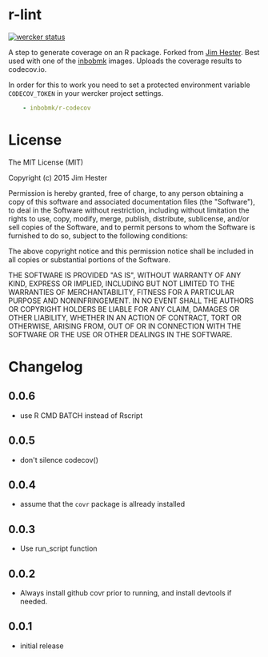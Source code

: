 # r-lint
[![wercker status](https://app.wercker.com/status/a15133b876c59eb95934428ba9e0318c/m "wercker status")](https://app.wercker.com/project/bykey/a15133b876c59eb95934428ba9e0318c)

A step to generate coverage on an R package.  Forked from [Jim Hester](https://github.com/jimhester/wercker-step-r-coverage).  Best used with one of the
[inbobmk](https://hub.docker.com/u/inbobmk/) images.  Uploads the
coverage results to codecov.io.

In order for this to work you need to set a protected environment variable
`CODECOV_TOKEN` in your wercker project settings.

```yaml
    - inbobmk/r-codecov
```

# License

The MIT License (MIT)

Copyright (c) 2015 Jim Hester

Permission is hereby granted, free of charge, to any person obtaining a copy of
this software and associated documentation files (the "Software"), to deal in
the Software without restriction, including without limitation the rights to
use, copy, modify, merge, publish, distribute, sublicense, and/or sell copies of
the Software, and to permit persons to whom the Software is furnished to do so,
subject to the following conditions:

The above copyright notice and this permission notice shall be included in all
copies or substantial portions of the Software.

THE SOFTWARE IS PROVIDED "AS IS", WITHOUT WARRANTY OF ANY KIND, EXPRESS OR
IMPLIED, INCLUDING BUT NOT LIMITED TO THE WARRANTIES OF MERCHANTABILITY, FITNESS
FOR A PARTICULAR PURPOSE AND NONINFRINGEMENT. IN NO EVENT SHALL THE AUTHORS OR
COPYRIGHT HOLDERS BE LIABLE FOR ANY CLAIM, DAMAGES OR OTHER LIABILITY, WHETHER
IN AN ACTION OF CONTRACT, TORT OR OTHERWISE, ARISING FROM, OUT OF OR IN
CONNECTION WITH THE SOFTWARE OR THE USE OR OTHER DEALINGS IN THE SOFTWARE.

# Changelog

## 0.0.6

- use R CMD BATCH instead of Rscript

## 0.0.5
- don't silence codecov()

## 0.0.4
- assume that the `covr` package is allready installed

## 0.0.3
- Use run_script function

## 0.0.2
- Always install github covr prior to running, and install devtools if needed.

## 0.0.1
- initial release

